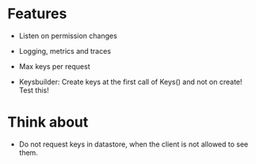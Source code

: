 # Features
* Listen on permission changes
* Logging, metrics and traces
* Max keys per request

* Keysbuilder: Create keys at the first call of Keys() and not on create! Test this!


# Think about
* Do not request keys in datastore, when the client is not allowed to see them.